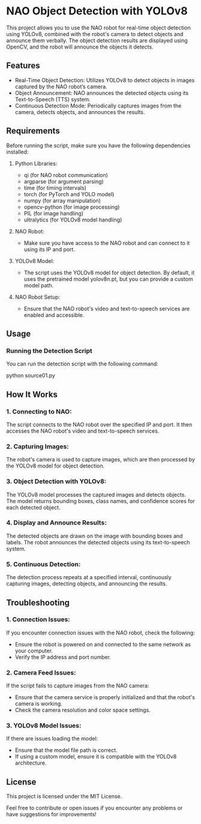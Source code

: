 # NAO Object Detection with YOLOv8

This project allows you to use the NAO robot for real-time object detection using YOLOv8, combined with the robot's camera to detect objects and announce them verbally. The object detection results are displayed using OpenCV, and the robot will announce the objects it detects.

## Features

- Real-Time Object Detection: Utilizes YOLOv8 to detect objects in images captured by the NAO robot’s camera.
- Object Announcement: NAO announces the detected objects using its Text-to-Speech (TTS) system.
- Continuous Detection Mode: Periodically captures images from the camera, detects objects, and announces the results.

## Requirements

Before running the script, make sure you have the following dependencies installed:

1. Python Libraries:
   - qi (for NAO robot communication)
   - argparse (for argument parsing)
   - time (for timing intervals)
   - torch (for PyTorch and YOLO model)
   - numpy (for array manipulation)
   - opencv-python (for image processing)
   - PIL (for image handling)
   - ultralytics (for YOLOv8 model handling)

2. NAO Robot:
   - Make sure you have access to the NAO robot and can connect to it using its IP and port.

3. YOLOv8 Model:
   - The script uses the YOLOv8 model for object detection. By default, it uses the pretrained model yolov8n.pt, but you can provide a custom model path.

4. NAO Robot Setup:
   - Ensure that the NAO robot's video and text-to-speech services are enabled and accessible.

## Usage

### Running the Detection Script

You can run the detection script with the following command:

python source01.py

## How It Works

### 1. Connecting to NAO:
   The script connects to the NAO robot over the specified IP and port. It then accesses the NAO robot's video and text-to-speech services.

### 2. Capturing Images:
   The robot's camera is used to capture images, which are then processed by the YOLOv8 model for object detection.

### 3. Object Detection with YOLOv8:
   The YOLOv8 model processes the captured images and detects objects. The model returns bounding boxes, class names, and confidence scores for each detected object.

### 4. Display and Announce Results:
   The detected objects are drawn on the image with bounding boxes and labels. The robot announces the detected objects using its text-to-speech system.

### 5. Continuous Detection:
   The detection process repeats at a specified interval, continuously capturing images, detecting objects, and announcing the results.

## Troubleshooting

### 1. Connection Issues:
   If you encounter connection issues with the NAO robot, check the following:
   - Ensure the robot is powered on and connected to the same network as your computer.
   - Verify the IP address and port number.

### 2. Camera Feed Issues:
   If the script fails to capture images from the NAO camera:
   - Ensure that the camera service is properly initialized and that the robot's camera is working.
   - Check the camera resolution and color space settings.

### 3. YOLOv8 Model Issues:
   If there are issues loading the model:
   - Ensure that the model file path is correct.
   - If using a custom model, ensure it is compatible with the YOLOv8 architecture.

## License

This project is licensed under the MIT License.

Feel free to contribute or open issues if you encounter any problems or have suggestions for improvements!
